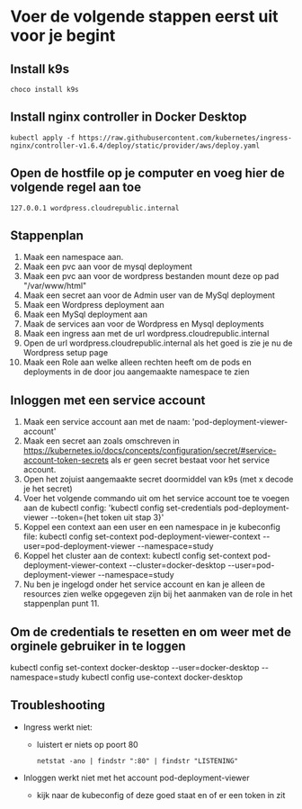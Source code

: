 # Voer de volgende stappen eerst uit voor je begint

## Install k9s

```
choco install k9s
```

## Install nginx controller in Docker Desktop

```
kubectl apply -f https://raw.githubusercontent.com/kubernetes/ingress-nginx/controller-v1.6.4/deploy/static/provider/aws/deploy.yaml
```

## Open de hostfile op je computer en voeg hier de volgende regel aan toe

```
127.0.0.1 wordpress.cloudrepublic.internal
```

## Stappenplan

1. Maak een namespace aan.
2. Maak een pvc aan voor de mysql deployment
3. Maak een pvc aan voor de wordpress bestanden mount deze op pad "/var/www/html"
4. Maak een secret aan voor de Admin user van de MySql deployment
5. Maak een Wordpress deployment aan
6. Maak een MySql deployment aan
7. Maak de services aan voor de Wordpress en Mysql deployments
8. Maak een ingress aan met de url wordpress.cloudrepublic.internal
10. Open de url wordpress.cloudrepublic.internal als het goed is zie je nu de Wordpress setup page
11. Maak een Role aan welke alleen rechten heeft om de pods en deployments in de door jou aangemaakte namespace te zien

## Inloggen met een service account

1. Maak een service account aan met de naam: 'pod-deployment-viewer-account'
2. Maak een secret aan zoals omschreven in <https://kubernetes.io/docs/concepts/configuration/secret/#service-account-token-secrets> als er geen secret bestaat voor het service account.
3. Open het zojuist aangemaakte secret doormiddel van k9s (met x decode je het secret)
4. Voer het volgende commando uit om het service account toe te voegen aan de kubectl config: 'kubectl config set-credentials pod-deployment-viewer --token={het token uit stap 3}'
5. Koppel een context aan een user en een namespace in je kubeconfig file: kubectl config set-context pod-deployment-viewer-context --user=pod-deployment-viewer --namespace=study
6. Koppel het cluster aan de context: kubectl config set-context pod-deployment-viewer-context --cluster=docker-desktop --user=pod-deployment-viewer --namespace=study
7. Nu ben je ingelogd onder het service account en kan je alleen de resources zien welke opgegeven zijn bij het aanmaken van de role in het stappenplan punt 11.

## Om de credentials te resetten en om weer met de orginele gebruiker in te loggen

kubectl config set-context docker-desktop --user=docker-desktop --namespace=study
kubectl config use-context docker-desktop

## Troubleshooting

- Ingress werkt niet:
  - luistert er niets op poort 80

    ```
    netstat -ano | findstr ":80" | findstr "LISTENING"
    ```

- Inloggen werkt niet met het account pod-deployment-viewer
  - kijk naar de kubeconfig of deze goed staat en of er een token in zit
